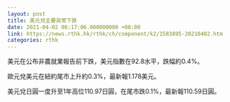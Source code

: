 ```yaml
---
layout: post
title: 美元兌主要貨幣下跌
date: 2021-04-02 06:17:06.000000000 +08:00
link: https://news.rthk.hk/rthk/ch/component/k2/1583895-20210402.htm
categories: rthk
---
```


美元在公布非農就業報告前下跌，美元指數在92.8水平，跌幅約0.4%。

歐元兌美元在紐約尾市上升約0.3%，最新報1.178美元。

美元兌日圓一度升至1年高位110.97日圓，在尾市跌0.1%，最新報110.59日圓。
